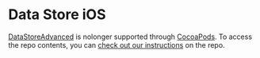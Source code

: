 # Data Store iOS

[DataStoreAdvanced](http://cocoadocs.org/docsets/DataStoreAdvanced) is nolonger supported through [CocoaPods](http://cocoapods.org). To access the repo contents, you can [check out our instructions](#) on the repo.